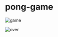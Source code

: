 # pong-game

![game](https://github.com/hasanozz/pong-game/assets/123468504/aaa90f3e-a005-4d8e-9bb7-b9da3c2e599f)


![over](https://github.com/hasanozz/pong-game/assets/123468504/e5f9b8f5-9ad3-4136-a90e-ecc23f69841f)
